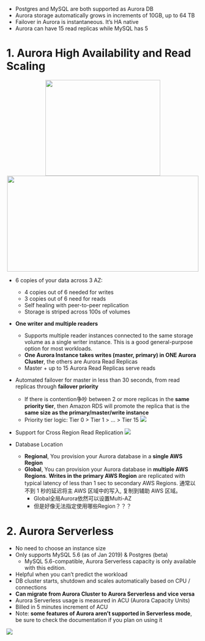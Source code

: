 
- Postgres and MySQL are both supported as Aurora DB
- Aurora storage automatically grows in increments of 10GB, up to 64 TB
- Failover in Aurora is instantaneous. It’s HA native
- Aurora can have 15 read replicas while MySQL has 5

# 1. Aurora High Availability and Read Scaling

<p align="center">
    <img src="https://i.loli.net/2019/08/08/t4yps2MCrq6Zzli.png"  width="300" height="250">
    <img src="https://i.loli.net/2019/08/08/VIHdKQoCRPTaney.png"  width="500" height="250">
</p>


- 6 copies of your data across 3 AZ:
  - 4 copies out of 6 needed for writes
  - 3 copies out of 6 need for reads
  - Self healing with peer-to-peer replication
  - Storage is striped across 100s of volumes
- **One writer and multiple readers**
    - Supports multiple reader instances connected to the same storage volume as a single writer instance. This is a good general-purpose option for most workloads.  
    - **One Aurora Instance takes writes (master, primary) in ONE Aurora Cluster**, the others are Aurora Read Replicas
    - Master + up to 15 Aurora Read Replicas serve reads
    
- Automated failover for master in less than 30 seconds, from read replicas through **failover priority**
  - If there is contention争吵 between 2 or more replicas in the **same priority tier**, then Amazon RDS will promote the replica that is the **same size as the primary/master/write instance**
  - Priority tier logic: Tier 0 > Tier 1 > … > Tier 15
  ![](https://i.loli.net/2019/08/08/wiyVdMlkCsxXv8S.png)
- Support for Cross Region Read Replication
  ![](https://i.loli.net/2019/08/08/IFlUBYy61RxWzrA.png)

- Database Location
    - **Regional**, You provision your Aurora database in a **single AWS Region**
    - **Global**, You can provision your Aurora database in **multiple AWS Regions**. **Writes in the primary AWS Region** are replicated with typical latency of less than 1 sec to secondary AWS Regions. 通常以不到 1 秒的延迟将主 AWS 区域中的写入, 复制到辅助 AWS 区域。
        - Global全局Aurora依然可以设置Multi-AZ
        - 但是好像无法指定使用哪些Region？？？


# 2. Aurora Serverless
- No need to choose an instance size
- Only supports MySQL 5.6 (as of Jan 2019) & Postgres (beta)
    - MySQL 5.6-compatible, Aurora Serverless capacity is only available with this edition.
- Helpful when you can’t predict the workload
- DB cluster starts, shutdown and scales automatically based on CPU / connections
- **Can migrate from Aurora Cluster to Aurora Serverless and vice versa**
- Aurora Serverless usage is measured in ACU (Aurora Capacity Units)
- Billed in 5 minutes increment of ACU
- Note: **some features of Aurora aren’t supported in Serverless mode**, be sure to check the documentation if you plan on using it


![](https://i.loli.net/2019/08/21/ZxHO2zymAb8dCfN.png)
